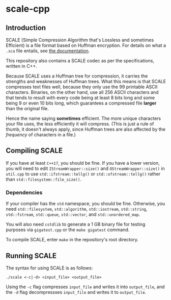 # scale-cpp
## Introduction
SCALE (Simple Compression Algorithm that's Lossless and sometimes Efficient) is a file format based on Huffman encryption. For details on what a `.sca` file entails, see [the documentation](./ccf.md).

This repository also contains a SCALE codec as per the specifications, written in C++.

Because SCALE uses a Huffman tree for compression, it carries the strengths and weaknesses of Huffman trees. What this means is that SCALE compresses text files well, because they only use the 99 printable ASCII characters. Binaries, on the other hand, use all 256 ASCII characters and that tends to result with every code being at least 8 bits long and some being 9 or even 10 bits long, which guarantees a compressed file **larger** than the original file.

Hence the name saying **sometimes** efficient. The more unique characters your file uses, the less efficiently it will compress. (This is just a rule of thumb, it doesn't always apply, since Huffman trees are also affected by the *frequency* of characters in a file.)

## Compiling SCALE
If you have at least `C++17`, you should be fine. If you have a lower version, you will need to edit `IStreamWrapper::size()` and `OStreamWrapper::size()` in `util.cpp` to use `std::ifstream::tellg()` or `std::ofstream::tellg()` rather than `std::filesystem::file_size()`.

### Dependencies
If your compiler has the `std` namespace, you should be fine. Otherwise, you need `std::filesystem`, `std::algorithm`, `std::iostream`, `std::string`, `std::fstream`, `std::queue`, `std::vector`, and `std::unordered_map`.

You will also need `cstdlib` to generate a 1 GB binary file for testing purposes via `gigatest.cpp` or the `make gigatest` command.

To compile SCALE, enter `make` in the repository's root directory.

## Running SCALE

The syntax for using SCALE is as follows:

`./scale <-c|-d> <input_file> <output_file>`

Using the `-c` flag compresses `input_file` and writes it into `output_file`, and the `-d` flag decompressses `input_file` and writes it to `output_file`.
